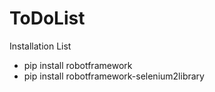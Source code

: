 # ToDoList

Installation List
-  pip install robotframework
-  pip install robotframework-selenium2library
